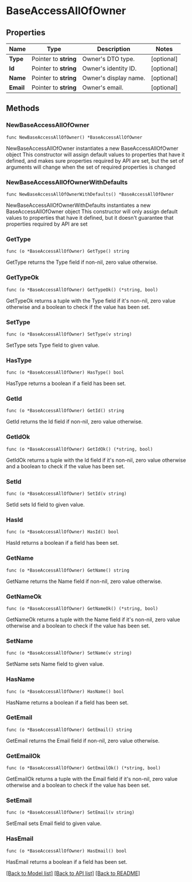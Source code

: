 # BaseAccessAllOfOwner

## Properties

Name | Type | Description | Notes
------------ | ------------- | ------------- | -------------
**Type** | Pointer to **string** | Owner&#39;s DTO type. | [optional] 
**Id** | Pointer to **string** | Owner&#39;s identity ID. | [optional] 
**Name** | Pointer to **string** | Owner&#39;s display name. | [optional] 
**Email** | Pointer to **string** | Owner&#39;s email. | [optional] 

## Methods

### NewBaseAccessAllOfOwner

`func NewBaseAccessAllOfOwner() *BaseAccessAllOfOwner`

NewBaseAccessAllOfOwner instantiates a new BaseAccessAllOfOwner object
This constructor will assign default values to properties that have it defined,
and makes sure properties required by API are set, but the set of arguments
will change when the set of required properties is changed

### NewBaseAccessAllOfOwnerWithDefaults

`func NewBaseAccessAllOfOwnerWithDefaults() *BaseAccessAllOfOwner`

NewBaseAccessAllOfOwnerWithDefaults instantiates a new BaseAccessAllOfOwner object
This constructor will only assign default values to properties that have it defined,
but it doesn't guarantee that properties required by API are set

### GetType

`func (o *BaseAccessAllOfOwner) GetType() string`

GetType returns the Type field if non-nil, zero value otherwise.

### GetTypeOk

`func (o *BaseAccessAllOfOwner) GetTypeOk() (*string, bool)`

GetTypeOk returns a tuple with the Type field if it's non-nil, zero value otherwise
and a boolean to check if the value has been set.

### SetType

`func (o *BaseAccessAllOfOwner) SetType(v string)`

SetType sets Type field to given value.

### HasType

`func (o *BaseAccessAllOfOwner) HasType() bool`

HasType returns a boolean if a field has been set.

### GetId

`func (o *BaseAccessAllOfOwner) GetId() string`

GetId returns the Id field if non-nil, zero value otherwise.

### GetIdOk

`func (o *BaseAccessAllOfOwner) GetIdOk() (*string, bool)`

GetIdOk returns a tuple with the Id field if it's non-nil, zero value otherwise
and a boolean to check if the value has been set.

### SetId

`func (o *BaseAccessAllOfOwner) SetId(v string)`

SetId sets Id field to given value.

### HasId

`func (o *BaseAccessAllOfOwner) HasId() bool`

HasId returns a boolean if a field has been set.

### GetName

`func (o *BaseAccessAllOfOwner) GetName() string`

GetName returns the Name field if non-nil, zero value otherwise.

### GetNameOk

`func (o *BaseAccessAllOfOwner) GetNameOk() (*string, bool)`

GetNameOk returns a tuple with the Name field if it's non-nil, zero value otherwise
and a boolean to check if the value has been set.

### SetName

`func (o *BaseAccessAllOfOwner) SetName(v string)`

SetName sets Name field to given value.

### HasName

`func (o *BaseAccessAllOfOwner) HasName() bool`

HasName returns a boolean if a field has been set.

### GetEmail

`func (o *BaseAccessAllOfOwner) GetEmail() string`

GetEmail returns the Email field if non-nil, zero value otherwise.

### GetEmailOk

`func (o *BaseAccessAllOfOwner) GetEmailOk() (*string, bool)`

GetEmailOk returns a tuple with the Email field if it's non-nil, zero value otherwise
and a boolean to check if the value has been set.

### SetEmail

`func (o *BaseAccessAllOfOwner) SetEmail(v string)`

SetEmail sets Email field to given value.

### HasEmail

`func (o *BaseAccessAllOfOwner) HasEmail() bool`

HasEmail returns a boolean if a field has been set.


[[Back to Model list]](../README.md#documentation-for-models) [[Back to API list]](../README.md#documentation-for-api-endpoints) [[Back to README]](../README.md)


